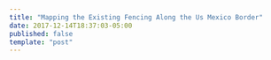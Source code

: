 ```yaml
---
title: "Mapping the Existing Fencing Along the Us Mexico Border"
date: 2017-12-14T18:37:03-05:00
published: false
template: "post"
---
```

